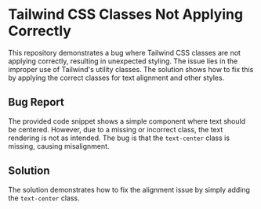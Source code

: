 # Tailwind CSS Classes Not Applying Correctly

This repository demonstrates a bug where Tailwind CSS classes are not applying correctly, resulting in unexpected styling.  The issue lies in the improper use of Tailwind's utility classes. The solution shows how to fix this by applying the correct classes for text alignment and other styles.

## Bug Report

The provided code snippet shows a simple component where text should be centered.  However, due to a missing or incorrect class, the text rendering is not as intended. The bug is that the `text-center` class is missing, causing misalignment.

## Solution

The solution demonstrates how to fix the alignment issue by simply adding the `text-center` class. 
